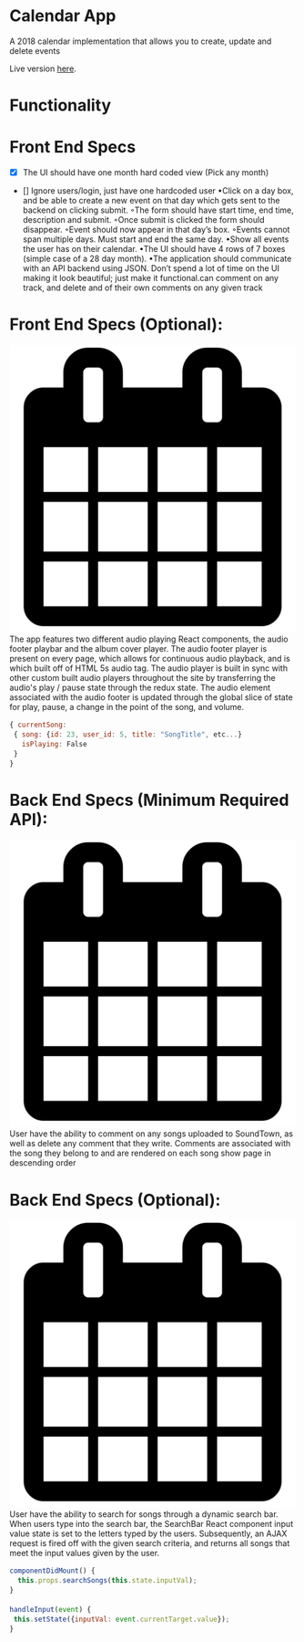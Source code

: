# Calendar App

A 2018 calendar implementation that allows you to create, update and delete events

Live version [here](http://soundtown.herokuapp.com/#/).

# Functionality

# Front End Specs
 - [x] The UI should have one month hard coded view (Pick any month)
 - [] Ignore users/login, just have one hardcoded user
•Click on a day box, and be able to create a new event on that day which gets sent to the backend on clicking submit.
 ◦The form should have start time, end time, description and submit.
 ◦Once submit is clicked the form should disappear.
 ◦Event should now appear in that day’s box.
 ◦Events cannot span multiple days. Must start and end the same day.
•Show all events the user has on their calendar.
•The UI should have 4 rows of 7 boxes (simple case of a 28 day month).
•The application should communicate with an API backend using JSON. Don’t spend a lot of time on the UI making it look beautiful; just make it functional.can comment on any track, and delete and of their own comments on any given track

# Front End Specs (Optional):
![Optional Text](./app/assets/images/cal.png)
The app features two different audio playing React components, the audio footer playbar and the album cover player.  The audio footer player is present on every page, which allows for continuous audio playback, and is which built off of HTML 5s audio tag. The audio player is built in sync with other custom built audio players throughout the site by transferring the audio's play / pause state through the redux state.  The audio element associated with the audio footer is updated through the global slice of state for play, pause, a change in the point of the song, and volume.

```javascript
{ currentSong:
 { song: {id: 23, user_id: 5, title: "SongTitle", etc...}
   isPlaying: False
 }
}
```

# Back End Specs (Minimum Required API):
![Optional Text](./app/assets/images/cal.png)
User have the ability to comment on any songs uploaded to SoundTown, as well as delete any comment that they write.  Comments are associated with the song they belong to and are rendered on each song show page in descending order

# Back End Specs (Optional):
![Optional Text](./app/assets/images/cal.png)
User have the ability to search for songs through a dynamic search bar.  When users type into the search bar, the SearchBar React component input value state is set to the letters typed by the users.  Subsequently, an AJAX request is fired off with the given search criteria, and returns all songs that meet the input values given by the user.

```javascript
componentDidMount() {
  this.props.searchSongs(this.state.inputVal);
}

handleInput(event) {
 this.setState({inputVal: event.currentTarget.value});
}
```
